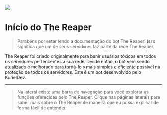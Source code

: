 ![](https://i.imgur.com/GSFqrzE.jpeg)

# Início do The Reaper

> Parabéns por estar lendo a documentação do bot The Reaper\! Isso significa que um de seus servidores faz parte da rede The Reaper.

The Reaper foi criado originalmente para banir usuários tóxicos em todos os servidores pertencentes à sua rede. Desde então, o bot vem sendo atualizado e melhorado para torná-lo o mais simples e eficiente possível na proteção de todos os servidores. Este é um bot desenvolvido pelo KurielDev.

---

> Na lateral existe uma barra de navegação para você explorar as funções oferecidas pelo The Reaper. Clique nas páginas laterais para saber mais sobre o The Reaper de maneira que eu possa explicar de forma fácil de entender.